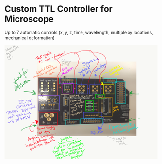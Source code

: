 # Custom TTL Controller for Microscope 

Up to 7 automatic controls (x, y, z, time, wavelength, multiple xy locations, mechanical deformation)

<img src="https://raw.githubusercontent.com/mariavmukhina/Custom_TTL_Controller_for_Microscope/main/images/IMG_0048.PNG?raw=true">  
